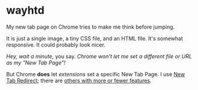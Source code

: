 wayhtd
======

My new tab page on Chrome tries to make me think before jumping.

It is just a single image, a tiny CSS file, and an HTML file. It's somewhat responsive. It could probably look nicer.

_Hey, wait a minute,_ you say. _Chrome won't let me set a different file or URL as my "New Tab Page"!_

But Chrome **does** let _extensions_ set a specific New Tab Page. I use [New Tab Redirect](https://chrome.google.com/webstore/detail/new-tab-redirect/icpgjfneehieebagbmdbhnlpiopdcmna); there are [others with more or fewer features](https://chrome.google.com/webstore/search-extensions/new%20tab%20redirect).
